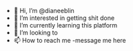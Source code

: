 - 👋 Hi, I’m @dianeeblin
- 👀 I’m interested in getting shit done
- 🌱 I’m currently learning this platform
- 💞️ I’m looking to 
- 📫 How to reach me -message me here

<!---
dianeeblin/dianeeblin is a ✨ special ✨ repository because its `README.md` (this file) appears on your GitHub profile.
You can click the Preview link to take a look at your changes.
--->

